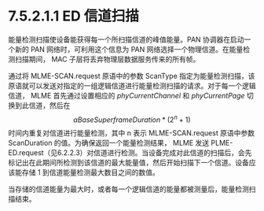 # 7.5.2.1.1 ED 信道扫描
能量检测扫描使设备能获得每一个所扫描信道的峰值能量。PAN 协调器在启动一个新的 PAN 网络时，可利用这个信息为 PAN 网络选择一个物理信道。在能量检测扫描期间， MAC 子层将丢弃物理层数据服务传来的所有帧。

通过将 MLME-SCAN.request 原语中的参数 ScanType 指定为能量检测扫描，该原语就可以发送对指定的一组逻辑信道进行能量检测扫描的请求。对于每一个逻辑信道， MLME  首先通过设置相应的 *phyCurrentChannel* 和 *phyCurrentPage* 切换到此信道，然后在 $$aBaseSuperframeDuration * (2^n + 1)$$ 时间内重复对信道进行能量检测，其中 n 表示 MLME-SCAN.request 原语中参数 ScanDuration 的值。为确保返回一个能量检测结果， MLME 发送 PLME-ED.request（见6.2.2.3）对信道进行检测。当设备完成对此信道的扫描后，会先标记出在此期间所检测到该信道的最大能量值，然后开始扫描下一个信道。设备应该能存储 1 到信道能量检测最大数目之间的数值。

当存储的信道能量为最大时，或者每一个逻辑信道的能量都被测量后，能量检测扫描结束。